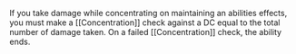 If you take damage while concentrating on maintaining an abilities effects, you must make a [[Concentration]] check against a DC equal to the total number of damage taken. On a failed [[Concentration]] check, the ability ends.
